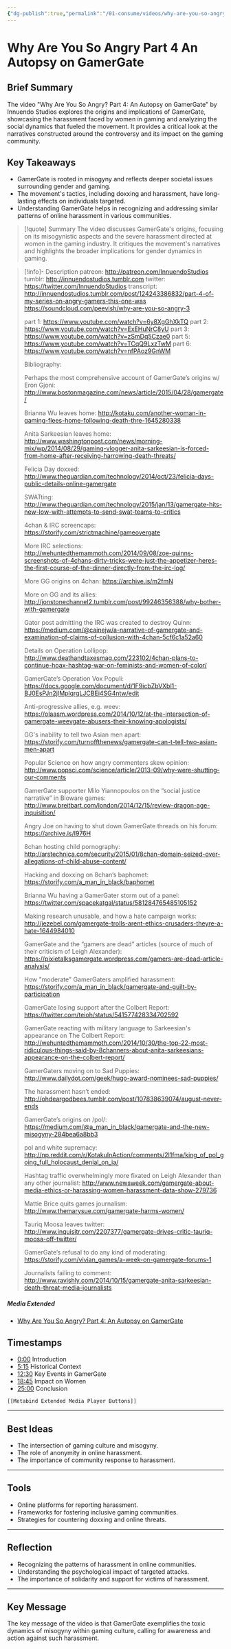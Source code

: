 ```yaml
---
{"dg-publish":true,"permalink":"/01-consume/videos/why-are-you-so-angry-part-4-an-autopsy-on-gamer-gate/","title":"Why Are You So Angry? Part 4: An Autopsy on GamerGate","tags":["gamergate"]}
---
```


# Why Are You So Angry Part 4 An Autopsy on GamerGate
## Brief Summary
The video "Why Are You So Angry? Part 4: An Autopsy on GamerGate" by Innuendo Studios explores the origins and implications of GamerGate, showcasing the harassment faced by women in gaming and analyzing the social dynamics that fueled the movement. It provides a critical look at the narratives constructed around the controversy and its impact on the gaming community.

## Key Takeaways
- GamerGate is rooted in misogyny and reflects deeper societal issues surrounding gender and gaming.
- The movement's tactics, including doxxing and harassment, have long-lasting effects on individuals targeted.
- Understanding GamerGate helps in recognizing and addressing similar patterns of online harassment in various communities.

> [!quote] Summary
> The video discusses GamerGate's origins, focusing on its misogynistic aspects and the severe harassment directed at women in the gaming industry. It critiques the movement's narratives and highlights the broader implications for gender dynamics in gaming.

> [!info]- Description
> patreon: http://patreon.com/InnuendoStudios
> tumblr: http://innuendostudios.tumblr.com
> twitter: https://twitter.com/InnuendoStudios
> transcript: http://innuendostudios.tumblr.com/post/124243386832/part-4-of-my-series-on-angry-gamers-this-one-was
> https://soundcloud.com/peevish/why-are-you-so-angry-3
> 
> part 1: https://www.youtube.com/watch?v=6y8XgGhXkTQ
> part 2: https://www.youtube.com/watch?v=ExEHuNrC8yU
> part 3: https://www.youtube.com/watch?v=zSmDq5Czae0
> part 5: https://www.youtube.com/watch?v=TCqQ9LxzTwM
> part 6: https://www.youtube.com/watch?v=nfPAoz9GnWM
> 
> Bibliography:
> 
> Perhaps the most comprehensive account of GamerGate’s origins w/ Eron Gjoni: http://www.bostonmagazine.com/news/article/2015/04/28/gamergate/
> 
> Brianna Wu leaves home: http://kotaku.com/another-woman-in-gaming-flees-home-following-death-thre-1645280338
> 
> Anita Sarkeesian leaves home: http://www.washingtonpost.com/news/morning-mix/wp/2014/08/29/gaming-vlogger-anita-sarkeesian-is-forced-from-home-after-receiving-harrowing-death-threats/
> 
> Felicia Day doxxed: http://www.theguardian.com/technology/2014/oct/23/felicia-days-public-details-online-gamergate
> 
> SWATting: http://www.theguardian.com/technology/2015/jan/13/gamergate-hits-new-low-with-attempts-to-send-swat-teams-to-critics
> 
> 4chan & IRC screencaps: https://storify.com/strictmachine/gameovergate
> 
> More IRC selections: http://wehuntedthemammoth.com/2014/09/08/zoe-quinns-screenshots-of-4chans-dirty-tricks-were-just-the-appetizer-heres-the-first-course-of-the-dinner-directly-from-the-irc-log/
> 
> More GG origins on 4chan: https://archive.is/m2fmN
> 
> More on GG and its allies: http://jonstonechannel2.tumblr.com/post/99246356388/why-bother-with-gamergate
> 
> Gator post admitting the IRC was created to destroy Quinn: https://medium.com/@cainejw/a-narrative-of-gamergate-and-examination-of-claims-of-collusion-with-4chan-5cf6c1a52a60
> 
> Details on Operation Lollipop: http://www.deathandtaxesmag.com/223102/4chan-plans-to-continue-hoax-hashtag-war-on-feminists-and-women-of-color/
> 
> GamerGate’s Operation Vox Populi: https://docs.google.com/document/d/1F9icbZbVXbl1-BJ0EsPJn2jIMplqrgLJCBEi4SG4ntw/edit
> 
> Anti-progressive allies, e.g. weev: https://olaasm.wordpress.com/2014/10/12/at-the-intersection-of-gamergate-weevgate-abusers-their-knowing-apologists/
> 
> GG's inability to tell two Asian men apart: https://storify.com/turnoffthenews/gamergate-can-t-tell-two-asian-men-apart
> 
> Popular Science on how angry commenters skew opinion: http://www.popsci.com/science/article/2013-09/why-were-shutting-our-comments
> 
> GamerGate supporter Milo Yiannopoulos on the “social justice narrative” in Bioware games: http://www.breitbart.com/london/2014/12/15/review-dragon-age-inquisition/
> 
> Angry Joe on having to shut down GamerGate threads on his forum: https://archive.is/I976H
> 
> 8chan hosting child pornography: http://arstechnica.com/security/2015/01/8chan-domain-seized-over-allegations-of-child-abuse-content/
> 
> Hacking and doxxing on 8chan’s baphomet: https://storify.com/a_man_in_black/baphomet
> 
> Brianna Wu having a GamerGater storm out of a panel: https://twitter.com/spacekatgal/status/581284765485105152
> 
> Making research unusable, and how a hate campaign works: http://jezebel.com/gamergate-trolls-arent-ethics-crusaders-theyre-a-hate-1644984010
> 
> GamerGate and the “gamers are dead” articles (source of much of their criticism of Leigh Alexander): https://pixietalksgamergate.wordpress.com/gamers-are-dead-article-analysis/
> 
> How "moderate" GamerGaters amplified harassment: https://storify.com/a_man_in_black/gamergate-and-guilt-by-participation
> 
> GamerGate losing support after the Colbert Report: https://twitter.com/teioh/status/541577428334702592
> 
> GamerGate reacting with military language to Sarkeesian's appearance on The Colbert Report: http://wehuntedthemammoth.com/2014/10/30/the-top-22-most-ridiculous-things-said-by-8channers-about-anita-sarkeesians-appearance-on-the-colbert-report/
> 
> GamerGaters moving on to Sad Puppies: http://www.dailydot.com/geek/hugo-award-nominees-sad-puppies/
> 
> The harassment hasn’t ended: http://ohdeargodbees.tumblr.com/post/107838639074/august-never-ends
> 
> GamerGate’s origins on /pol/: https://medium.com/@a_man_in_black/gamergate-and-the-new-misogyny-284bea6a8bb3
> 
> pol and white supremacy: http://np.reddit.com/r/KotakuInAction/comments/2l1fma/king_of_pol_going_full_holocaust_denial_on_ia/
> 
> Hashtag traffic overwhelmingly more fixated on Leigh Alexander than any other journalist: http://www.newsweek.com/gamergate-about-media-ethics-or-harassing-women-harassment-data-show-279736
> 
> Mattie Brice quits games journalism: http://www.themarysue.com/gamergate-harms-women/
> 
> Tauriq Moosa leaves twitter: http://www.inquisitr.com/2207377/gamergate-drives-critic-tauriq-moosa-off-twitter/
> 
> GamerGate’s refusal to do any kind of moderating: https://storify.com/vivian_games/a-week-on-gamergate-forums-1
> 
> Journalists failing to comment: http://www.ravishly.com/2014/10/15/gamergate-anita-sarkeesian-death-threat-media-journalists

##### Media Extended
- [Why Are You So Angry? Part 4: An Autopsy on GamerGate](https://www.youtube.com/embed/c6TrKkkVEhs?list=PLJA_jUddXvY62dhVThbeegLPpvQlR4CjF)

## Timestamps
- [0:00](https://www.youtube.com/watch?v=c6TrKkkVEhs?t=0) Introduction
- [5:15](https://www.youtube.com/watch?v=c6TrKkkVEhs?t=315) Historical Context
- [12:30](https://www.youtube.com/watch?v=c6TrKkkVEhs?t=750) Key Events in GamerGate
- [18:45](https://www.youtube.com/watch?v=c6TrKkkVEhs?t=1125) Impact on Women
- [25:00](https://www.youtube.com/watch?v=c6TrKkkVEhs?t=1500) Conclusion

```meta-bind-embed
[[Metabind Extended Media Player Buttons]]
```

---

## Best Ideas
- The intersection of gaming culture and misogyny.
- The role of anonymity in online harassment.
- The importance of community response to harassment.

---

## Tools
- Online platforms for reporting harassment.
- Frameworks for fostering inclusive gaming communities.
- Strategies for countering doxxing and online threats.

---
## Reflection
- Recognizing the patterns of harassment in online communities.
- Understanding the psychological impact of targeted attacks.
- The importance of solidarity and support for victims of harassment.

---

## Key Message
The key message of the video is that GamerGate exemplifies the toxic dynamics of misogyny within gaming culture, calling for awareness and action against such harassment.